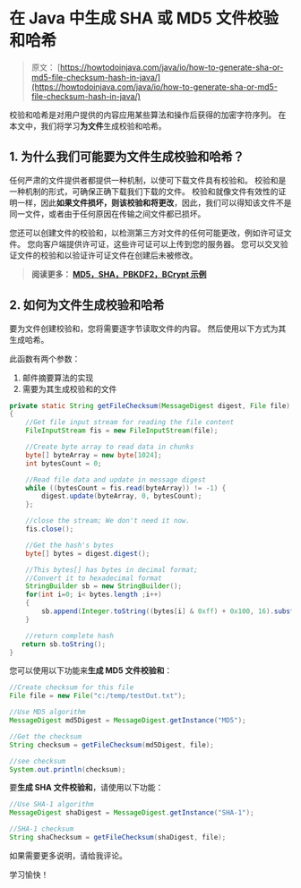 # 在 Java 中生成 SHA 或 MD5 文件校验和哈希

> 原文： [https://howtodoinjava.com/java/io/how-to-generate-sha-or-md5-file-checksum-hash-in-java/](https://howtodoinjava.com/java/io/how-to-generate-sha-or-md5-file-checksum-hash-in-java/)

校验和哈希是对用户提供的内容应用某些算法和操作后获得的加密字符序列。 在本文中，我们将学习**为文件**生成校验和哈希。

## 1\. 为什么我们可能要为文件生成校验和哈希？

任何严肃的文件提供者都提供一种机制，以使可下载文件具有校验和。 校验和是一种机制的形式，可确保正确下载我们下载的文件。 校验和就像文件有效性的证明一样，因此**如果文件损坏，则该校验和将更改**，因此，我们可以得知该文件不是同一文件，或者由于任何原因在传输之间文件都已损坏。

您还可以创建文件的校验和，以检测第三方对文件的任何可能更改，例如许可证文件。 您向客户端提供许可证，这些许可证可以上传到您的服务器。 您可以交叉验证文件的校验和以验证许可证文件在创建后未被修改。

> **阅读更多： [MD5，SHA，PBKDF2，BCrypt 示例](https://howtodoinjava.com/security/how-to-generate-secure-password-hash-md5-sha-pbkdf2-bcrypt-examples/)**

## 2\. 如何为文件生成校验和哈希

要为文件创建校验和，您将需要逐字节读取文件的内容。 然后使用以下方式为其生成哈希。

此函数有两个参数：

1.  邮件摘要算法的实现
2.  需要为其生成校验和的文件

```java
private static String getFileChecksum(MessageDigest digest, File file) throws IOException
{
	//Get file input stream for reading the file content
	FileInputStream fis = new FileInputStream(file);

	//Create byte array to read data in chunks
	byte[] byteArray = new byte[1024];
	int bytesCount = 0; 

	//Read file data and update in message digest
	while ((bytesCount = fis.read(byteArray)) != -1) {
		digest.update(byteArray, 0, bytesCount);
	};

	//close the stream; We don't need it now.
	fis.close();

	//Get the hash's bytes
	byte[] bytes = digest.digest();

	//This bytes[] has bytes in decimal format;
	//Convert it to hexadecimal format
	StringBuilder sb = new StringBuilder();
	for(int i=0; i< bytes.length ;i++)
	{
		sb.append(Integer.toString((bytes[i] & 0xff) + 0x100, 16).substring(1));
	}

	//return complete hash
   return sb.toString();
}

```

您可以使用以下功能来**生成 MD5 文件校验和**：

```java
//Create checksum for this file
File file = new File("c:/temp/testOut.txt");

//Use MD5 algorithm
MessageDigest md5Digest = MessageDigest.getInstance("MD5");

//Get the checksum
String checksum = getFileChecksum(md5Digest, file);

//see checksum
System.out.println(checksum);

```

要**生成 SHA 文件校验和**，请使用以下功能：

```java
//Use SHA-1 algorithm
MessageDigest shaDigest = MessageDigest.getInstance("SHA-1");

//SHA-1 checksum 
String shaChecksum = getFileChecksum(shaDigest, file);

```

如果需要更多说明，请给我评论。

学习愉快！